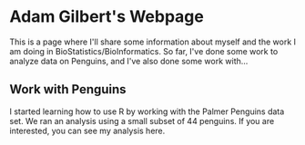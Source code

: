 # Adam Gilbert's Webpage

This is a page where I'll share some information about myself and the work I am doing in BioStatistics/BioInformatics. So far, I've done some work to analyze data on Penguins, and I've also done some work with...

## Work with Penguins

I started learning how to use R by working with the Palmer Penguins data set. We ran an analysis using a small subset of 44 penguins. If you are interested, you can see my analysis here.
